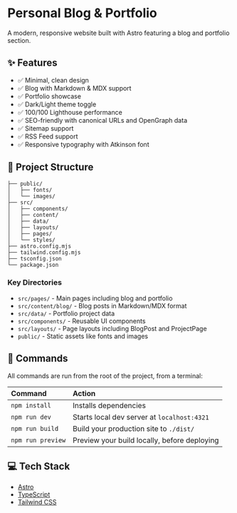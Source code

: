 # Personal Blog & Portfolio

A modern, responsive website built with Astro featuring a blog and portfolio section.

## ✨ Features

- ✅ Minimal, clean design
- ✅ Blog with Markdown & MDX support
- ✅ Portfolio showcase
- ✅ Dark/Light theme toggle
- ✅ 100/100 Lighthouse performance
- ✅ SEO-friendly with canonical URLs and OpenGraph data
- ✅ Sitemap support
- ✅ RSS Feed support
- ✅ Responsive typography with Atkinson font

## 🚀 Project Structure

```text
├── public/
│   ├── fonts/
│   └── images/
├── src/
│   ├── components/
│   ├── content/
│   ├── data/
│   ├── layouts/
│   ├── pages/
│   └── styles/
├── astro.config.mjs
├── tailwind.config.mjs
├── tsconfig.json
└── package.json
```

### Key Directories

- `src/pages/` - Main pages including blog and portfolio
- `src/content/blog/` - Blog posts in Markdown/MDX format
- `src/data/` - Portfolio project data
- `src/components/` - Reusable UI components
- `src/layouts/` - Page layouts including BlogPost and ProjectPage
- `public/` - Static assets like fonts and images

## 🧞 Commands

All commands are run from the root of the project, from a terminal:

| Command           | Action                                       |
| :---------------- | :------------------------------------------- |
| `npm install`     | Installs dependencies                        |
| `npm run dev`     | Starts local dev server at `localhost:4321`  |
| `npm run build`   | Build your production site to `./dist/`      |
| `npm run preview` | Preview your build locally, before deploying |

## 💻 Tech Stack

- [Astro](https://astro.build)
- [TypeScript](https://www.typescriptlang.org/)
- [Tailwind CSS](https://tailwindcss.com/)
